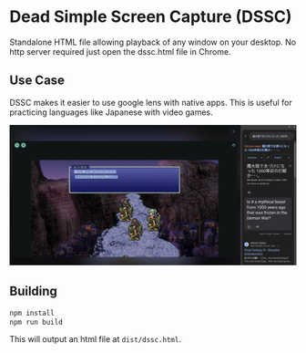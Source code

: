 # Dead Simple Screen Capture (DSSC)

Standalone HTML file allowing playback of any window on your desktop. No http server required just open the dssc.html file in Chrome.

## Use Case

DSSC makes it easier to use google lens with native apps. This is useful for practicing languages like Japanese with video games.

![example with final fantasy vi](.github/assets/ffvi_example.png)

## Building

```
npm install
npm run build
```

This will output an html file at `dist/dssc.html`.
